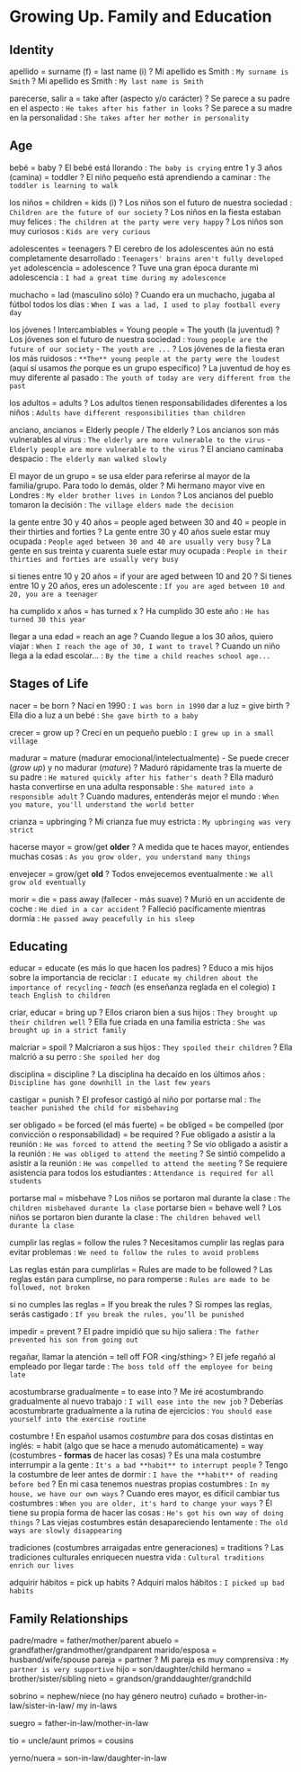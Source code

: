 # Growing Up. Family and Education

## Identity

apellido
    = surname (f)
    = last name (i)
    ? Mi apellido es Smith : `My surname is Smith`
    ? Mi apellido es Smith : `My last name is Smith`


parecerse, salir a = take after (aspecto y/o carácter)
    ? Se parece a su padre en el aspecto : `He takes after his father in looks`
    ? Se parece a su madre en la personalidad : `She takes after her mother in personality`


## Age

bebé = baby
    ? El bebé está llorando : `The baby is crying`
entre 1 y 3 años (camina) = toddler
    ? El niño pequeño está aprendiendo a caminar : `The toddler is learning to walk`

los niños
    = children
    = kids (i)
    ? Los niños son el futuro de nuestra sociedad : `Children are the future of our society`
    ? Los niños en la fiesta estaban muy felices : `The children at the party were very happy`
    ? Los niños son muy curiosos : `Kids are very curious`

adolescentes = teenagers
    ? El cerebro de los adolescentes aún no está completamente desarrollado : `Teenagers' brains aren't fully developed yet`
adolescencia
    = adolescence
    ? Tuve una gran época durante mi adolescencia : `I had a great time during my adolescence`

muchacho = lad (masculino sólo)
    ? Cuando era un muchacho, jugaba al fútbol todos los días : `When I was a lad, I used to play football every day`

los jóvenes
    ! Intercambiables
    = Young people
    = The youth (la juventud)
    ? Los jóvenes son el futuro de nuestra sociedad : `Young people are the future of our society` - `The youth are ...`
    ? Los jóvenes de la fiesta eran los más ruidosos : `**The** young people at the party were the loudest` (aquí sí usamos _the_ porque es un grupo específico)
    ? La juventud de hoy es muy diferente al pasado : `The youth of today are very different from the past`

los  adultos = adults
    ? Los adultos tienen responsabilidades diferentes a los niños : `Adults have different responsibilities than children`

anciano, ancianos
    = Elderly people / The elderly
    ? Los ancianos son más vulnerables al virus : `The elderly are more vulnerable to the virus` - `Elderly people are more vulnerable to the virus`
    ? El anciano caminaba despacio : `The elderly man walked slowly`

El mayor de un grupo
    = se usa elder para referirse al mayor de la familia/grupo. Para todo lo demás, older
    ? Mi hermano mayor vive en Londres : `My elder brother lives in London`
    ? Los ancianos del pueblo tomaron la decisión : `The village elders made the decision`

la gente entre 30 y 40 años
    = people aged between 30 and 40
    = people in their thirties and forties
    ? La gente entre 30 y 40 años suele estar muy ocupada : `People aged between 30 and 40 are usually very busy`
    ? La gente en sus treinta y cuarenta suele estar muy ocupada : `People in their thirties and forties are usually very busy`

si tienes entre 10 y 20 años
    = if your are aged between 10 and 20
    ? Si tienes entre 10 y 20 años, eres un adolescente : `If you are aged between 10 and 20, you are a teenager`

ha cumplido x años = has turned x
    ? Ha cumplido 30 este año : `He has turned 30 this year`


llegar a una edad = reach an age
    ? Cuando llegue a los 30 años, quiero viajar : `When I reach the age of 30, I want to travel`
    ? Cuando un niño llega a la edad escolar... : `By the time a child reaches school age...`

## Stages of Life

nacer = be born
    ? Nací en 1990 : `I was born in 1990`
dar a luz = give birth
    ? Ella dio a luz a un bebé : `She gave birth to a baby`

crecer = grow up
    ? Crecí en un pequeño pueblo : `I grew up in a small village`

madurar = mature (madurar emocional/intelectualmente)
    - Se puede crecer (_grow up_) y no madurar (_mature_)
    ? Maduró rápidamente tras la muerte de su padre : `He matured quickly after his father's death`
    ? Ella maduró hasta convertirse en una adulta responsable : `She matured into a responsible adult`
    ? Cuando madures, entenderás mejor el mundo : `When you mature, you'll understand the world better`


crianza = upbringing
    ? Mi crianza fue muy estricta : `My upbringing was very strict`

hacerse mayor = grow/get **older**
    ? A medida que te haces mayor, entiendes muchas cosas : `As you grow older, you understand many things`

envejecer = grow/get **old**
    ? Todos envejecemos eventualmente : `We all grow old eventually`

morir
    = die
    = pass away (fallecer - más suave)
    ? Murió en un accidente de coche : `He died in a car accident`
    ? Falleció pacíficamente mientras dormía : `He passed away peacefully in his sleep`

## Educating

educar
    = educate (es más lo que hacen los padres)
    ? Educo a mis hijos sobre la importancia de reciclar : `I educate my children about the importance of recycling`
        - _teach_ (es enseñanza reglada en el colegio) `I teach English to children`

criar, educar = bring up
    ? Ellos criaron bien a sus hijos : `They brought up their children well`
    ? Ella fue criada en una familia estricta : `She was brought up in a strict family`

malcriar = spoil
    ? Malcriaron a sus hijos : `They spoiled their children`
    ? Ella malcrió a su perro : `She spoiled her dog`

disciplina = discipline
    ? La disciplina ha decaído en los últimos años : `Discipline has gone downhill in the last few years`

castigar = punish
    ? El profesor castigó al niño por portarse mal : `The teacher punished the child for misbehaving`

ser obligado
    = be forced (el más fuerte)
    = be obliged
    = be compelled (por convicción o responsabilidad)
    = be required
    ? Fue obligado a asistir a la reunión : `He was forced to attend the meeting`
    ? Se vio obligado a asistir a la reunión : `He was obliged to attend the meeting`
    ? Se sintió compelido a asistir a la reunión : `He was compelled to attend the meeting`
    ? Se requiere asistencia para todos los estudiantes : `Attendance is required for all students`

portarse mal = misbehave
    ? Los niños se portaron mal durante la clase : `The children misbehaved durante la clase`
portarse bien = behave well
    ? Los niños se portaron bien durante la clase : `The children behaved well durante la clase`

cumplir las reglas = follow the rules
    ? Necesitamos cumplir las reglas para evitar problemas : `We need to follow the rules to avoid problems`

Las reglas están para cumplirlas
    = Rules are made to be followed
    ? Las reglas están para cumplirse, no para romperse : `Rules are made to be followed, not broken`

si no cumples las reglas
    = If you break the rules
    ? Si rompes las reglas, serás castigado : `If you break the rules, you’ll be punished`

impedir = prevent
    ? El padre impidió que su hijo saliera : `The father prevented his son from going out`

regañar, llamar la atención
    = tell off FOR <ing/sthing>
    ? El jefe regañó al empleado por llegar tarde : `The boss told off the employee for being late`

acostumbrarse gradualmente
    = to ease into
    ? Me iré acostumbrando gradualmente al nuevo trabajo : `I will ease into the new job`
    ? Deberías acostumbrarte gradualmente a la rutina de ejercicios : `You should ease yourself into the exercise routine`

costumbre
    ! En español usamos _costumbre_ para dos cosas distintas en inglés:
    = habit (algo que se hace a menudo automáticamente)
    = way (costumbres - **formas** de hacer las cosas)
    ? Es una mala costumbre interrumpir a la gente : `It's a bad **habit** to interrupt people`
    ? Tengo la costumbre de leer antes de dormir : `I have the **habit** of reading before bed`
    ? En mi casa tenemos nuestras propias costumbres : `In my house, we have our own ways`
    ? Cuando eres mayor, es difícil cambiar tus costumbres : `When you are older, it's hard to change your ways`
    ? Él tiene su propia forma de hacer las cosas : `He's got his own way of doing things`
    ? Las viejas costumbres están desapareciendo lentamente : `The old ways are slowly disappearing`

tradiciones (costumbres arraigadas entre generaciones) = traditions
    ? Las tradiciones culturales enriquecen nuestra vida : `Cultural traditions enrich our lives`

adquirir hábitos = pick up habits
    ? Adquirí malos hábitos : `I picked up bad habits`

## Family Relationships

padre/madre = father/mother/parent
abuelo = grandfather/grandmother/grandparent
marido/esposa = husband/wife/spouse
pareja = partner
    ? Mi pareja es muy comprensiva : `My partner is very supportive`
hijo = son/daughter/child
hermano = brother/sister/sibling
nieto = grandson/granddaughter/grandchild

sobrino = nephew/niece (no hay género neutro)
cuñado = brother-in-law/sister-in-law/ my in-laws

suegro = father-in-law/mother-in-law

tío = uncle/aunt
primos = cousins

yerno/nuera = son-in-law/daughter-in-law
